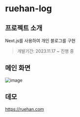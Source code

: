 # ruehan-log

## 프로젝트 소개
Next.js를 사용하여 개인 블로그를 구현  
> 개발기간: 2023.11.17 ~ 진행 중


## 메인 화면
![image](https://imagedelivery.net/CJyrB-EkqcsF2D6ApJzEBg/d05f611b-7842-4fef-1cc4-145be8dd6c00/public)

## 데모
https://ruehan.com




